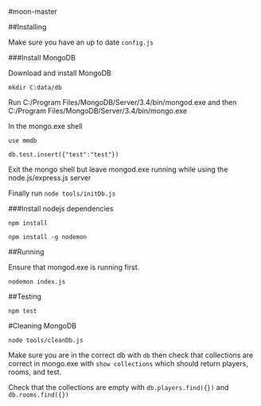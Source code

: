 #moon-master

##Installing

Make sure you have an up to date `config.js`

###Install MongoDB

Download and install MongoDB

`mkdir C:data/db`

Run C:/Program Files/MongoDB/Server/3.4/bin/mongod.exe and then C:/Program Files/MongoDB/Server/3.4/bin/mongo.exe

In the mongo.exe shell 

`use mmdb`

`db.test.insert({"test":"test"})`

Exit the mongo shell but leave mongod.exe running while using the node.js/express.js server

Finally run `node tools/initDb.js`

###Install nodejs dependencies

`npm install`

`npm install -g nodemon`

##Running

Ensure that mongod.exe is running first.

`nodemon index.js`

##Testing

`npm test`

#Cleaning MongoDB

`node tools/cleanDb.js`

Make sure you are in the correct db with `db` then check that collections are correct in mongo.exe with `show collections` which should return players, rooms, and test.

Check that the collections are empty with `db.players.find({})` and `db.rooms.find({})`